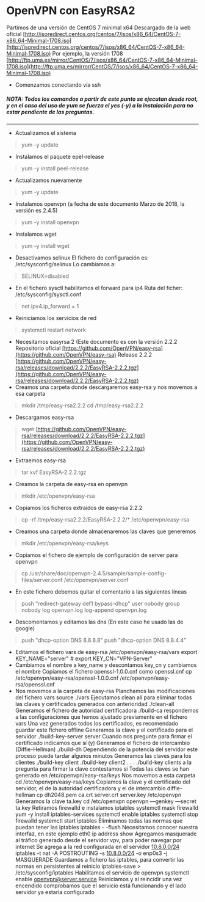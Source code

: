 # OpenVPN con EasyRSA2

Partimos de una versión de CentOS 7 minimal x64
Descargado de la web oficial
[http://isoredirect.centos.org/centos/7/isos/x86_64/CentOS-7-x86_64-Minimal-1708.iso](http://isoredirect.centos.org/centos/7/isos/x86_64/CentOS-7-x86_64-Minimal-1708.iso)
Por ejemplo, la versión 1708
[http://ftp.uma.es/mirror/CentOS/7/isos/x86_64/CentOS-7-x86_64-Minimal-1708.iso](http://ftp.uma.es/mirror/CentOS/7/isos/x86_64/CentOS-7-x86_64-Minimal-1708.iso)

* Comenzamos conectando vía ssh

##### **NOTA:**  Todos los comandos a partir de este punto se ejecutan desde root, y en el caso del uso de yum se fuerza el yes (-y) a la instalación para no estar pendiente de las preguntas.
----------
* Actualizamos el sistema
> yum -y update
* Instalamos el paquete epel-release
> yum -y install peel-release
* Actualizamos nuevamente
> yum -y update
* Instalamos openvpn (a fecha de este documento Marzo de 2018, la versión es 2.4.5)
> yum -y install openvpn
* Instalamos wget
> yum -y install wget
* Desactivamos selinux
El fichero de configuración es: /etc/sysconfig/selinux
Lo cambiamos a:
> SELINUX=disabled
* En el fichero sysctl habilitamos el forward para ip4
Ruta del ficher: /etc/sysconfig/sysctl.conf
> net.ipv4.ip_forward = 1
* Reiniciamos los servicios de red
> systemctl restart network
* Necesitamos easyrsa 2 (Este documento es con la versión 2.2.2
Repositorio oficial
[https://github.com/OpenVPN/easy-rsa](https://github.com/OpenVPN/easy-rsa)
Release 2.2.2
[https://github.com/OpenVPN/easy-rsa/releases/download/2.2.2/EasyRSA-2.2.2.tgz](https://github.com/OpenVPN/easy-rsa/releases/download/2.2.2/EasyRSA-2.2.2.tgz)
* Creamos una carpeta donde descargaremos easy-rsa y nos movemos a esa carpeta
> mkdir /tmp/easy-rsa2.2.2
cd /tmp/easy-rsa2.2.2
* Descargamos easy-rsa
> wget  [https://github.com/OpenVPN/easy-rsa/releases/download/2.2.2/EasyRSA-2.2.2.tgz](https://github.com/OpenVPN/easy-rsa/releases/download/2.2.2/EasyRSA-2.2.2.tgz)
* Extraemos easy-rsa
> tar xvf EasyRSA-2.2.2.tgz
* Creamos la carpeta de easy-rsa en openvpn
> mkdir /etc/openvpn/easy-rsa
* Copiamos los ficheros extraidos de easy-rsa 2.2.2
> cp -rf /tmp/easy-rsa2.2.2/EasyRSA-2.2.2/* /etc/openvpn/easy-rsa
* Creamos una carpeta donde almacenaremos las claves que generemos
> mkdir /etc/openvpn/easy-rsa/keys
* Copiamos el fichero de ejemplo de configuración de server para openvpn
> cp /usr/share/doc/openvpn-2.4.5/sample/sample-config-files/server.conf /etc/openvpn/server.conf
* En este fichero debemos quitar el comentario a las siguientes líneas
> push "redirect-gateway def1 bypass-dhcp"
user nobody
group nobody
log openvpn.log
log-append openvpn.log
* Descomentamos y editamos las dns (En este caso he usado las de google)
> push "dhcp-option DNS 8.8.8.8"
push "dhcp-option DNS 8.8.4.4"
* Editamos el fichero vars de easy-rsa
/etc/openvpn/easy-rsa/vars
export KEY_NAME="server"
\# export KEY_CN="VPN-Server"
* Cambiamos el nombre a key\_name y descontamos key\_cn y cambiamos el nombre
Copiamos el fichero openssl-1.0.0.cnf como openssl.cnf
cp /etc/openvpn/easy-rsa/openssl-1.0.0.cnf /etc/openvpn/easy-rsa/openssl.cnf
* Nos movemos a la carpeta de easy-rsa
Planchamos las modificaciones del fichero vars
source ./vars
Ejecutamos clean all para eliminar todas las claves y certificados generados con anterioridad
./clean-all
Generamos el fichero de autoridad certificadora
./build-ca
respondemos a las configuraciones que hemos ajustado previamente en el fichero vars
Una vez generados todos los certificados, es recomendado guardar este fichero offline
Generamos la clave y el certificado para el servidor
./build-key-server server
Cuando nos pregunte para firmar el certificado indicamos que sí (y)
Generamos el fichero de intercambio (Diffie-Hellman)
./build-dh
Dependiendo de la potencia del servidor este proceso puede tardar algunos minutos
Generamos las claves para los clientes
./build-key client
./build-key client2
.
.
.
./build-key clients
a la pregunta para firmar la clave contestamos si
Todas las claves se han generado en /etc/openvpn/easy-rsa/keys
Nos movemos a esta carpeta
cd /etc/openvpn/easy-rsa/keys
Copiamos la clave y el certificado del servidor, el de la autoridad certificadora y el de intercambio diffie-hellman
cp dh2048.pem ca.crt server.crt server.key /etc/openvpn
Generamos la clave ta.key
cd /etc/openvpn
openvpn —genkey —secret ta.key
Retiramos firewalld e instalamos iptables
systemctl mask firewalld
yum -y install iptables-services
systemctl enable iptables
systemctl stop firewalld
systemctl start iptables
Eliminamos todas las normas que puedan tener las iptables
iptables - -flush
Necesitamos conocer nuestra interfaz, en este ejemplo eth0
ip address show
Agregamos masquerade al tráfico generado desde el servidor vpv, para poder navegar por internet
Se agrega a la red configurada en el servidor  [10.8.0.0/24](http://10.8.0.0/24)
iptables -t nat -A POSTROUTING -s  [10.8.0.0/24](http://10.8.0.0/24)  -o enp0s3 -j MASQUERADE
Guardamos a fichero las iptables, para convertir las normas en persistentes al reinicio
iptables-save > /etc/sysconfig/iptables
Habilitamos el servicio de openvpn
systemctl enable openvpn@server.service
Reiniciamos y al reincidir una vez encendido comprobamos que el servicio está funcionando y el lado servidor ya estaría configurado
